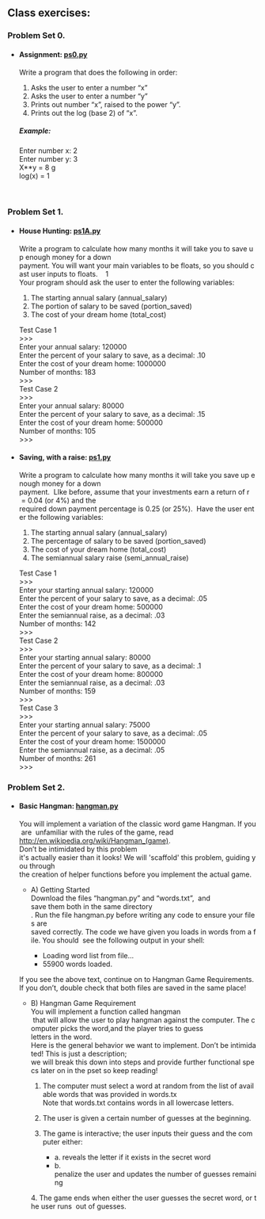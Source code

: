 
## Class exercises:

### Problem Set 0.

* #### Assignment: [ps0.py](https://github.com/Dreemsuncho/Introduction-to-Computer-Science-and-Programming-using-python-MIT/blob/master/Class/ps0/ps0.py)
    Write a program that does the following in order:

    1. Asks the user to enter a number “x”
    2. Asks the user to enter a number “y”  
    3. Prints out number “x”, raised to the power “y”. 
    4. Prints out the log (base 2) of “x”.  

    ##### Example:
    Enter number x: 2 <br />
    Enter number y: 3 <br />
    X**y =  8 g<br />
    log(x) = 1

<br />

### Problem Set 1.

* #### House Hunting: [ps1A.py](https://github.com/Dreemsuncho/Introduction-to-Computer-Science-and-Programming-using-python-MIT/blob/master/Class/ps1/ps1A.py)
    Write a program to calculate how many months it will take you to save up enough money for a down
    payment. You will want your main variables to be floats, so you should cast user inputs to floats.   
    1
    Your program should ask the user to enter the following variables:
    1. The starting annual salary (annual_salary)
    2. The portion of salary to be saved (portion_saved)
    3. The cost of your dream home (total_cost)

    Test Case 1 
   <br/> >>>
   <br/> Enter your annual salary: 120000
   <br/> Enter the percent of your salary to save, as a decimal: .10
   <br/> Enter the cost of your dream home: 1000000
   <br/> Number of months: 183 
   <br/> >>>
   <br/> Test Case 2 
   <br/> >>>
   <br/> Enter your annual salary: 80000 
   <br/> Enter the percent of your salary to save, as a decimal: .15
   <br/> Enter the cost of your dream home: 500000
   <br/> Number of months: 105
   <br/> >>>

* #### Saving, with a raise: [ps1.py](https://github.com/Dreemsuncho/Introduction-to-Computer-Science-and-Programming-using-python-MIT/blob/master/Class/ps1/ps1B.py)
    Write a program to calculate how many months it will take you save up enough money for a down
    payment.  LIke before, assume that your investments earn a return of r​ = 0.04 (or 4%) and the
    required down payment percentage is 0.25 (or 25%).  Have the user enter the following variables:
    1. The starting annual salary (annual_salary)
    2. The percentage of salary to be saved (portion_saved)
    3. The cost of your dream home (total_cost)
    4. The semi­annual salary raise (semi_annual_raise)

    Test Case 1 
   <br/> >>>  
   <br/> Enter your starting annual salary: 120000
   <br/> Enter the percent of your salary to save, as a decimal: .05
   <br/> Enter the cost of your dream home: 500000
   <br/> Enter the semi­annual raise, as a decimal: .03
   <br/> Number of months: 142 
   <br/> >>>
   <br/> Test Case 2 
   <br/> >>>  
   <br/> Enter your starting annual salary: 80000
   <br/> Enter the percent of your salary to save, as a decimal: .1
   <br/> Enter the cost of your dream home: 800000
   <br/> Enter the semi­annual raise, as a decimal: .03
   <br/> Number of months: 159 
   <br/> >>>
   <br/> Test Case 3 
   <br/> >>>  
   <br/> Enter your starting annual salary: 75000
   <br/> Enter the percent of your salary to save, as a decimal: .05
   <br/> Enter the cost of your dream home: 1500000
   <br/> Enter the semi­annual raise, as a decimal: .05
   <br/> Number of months: 261 
   <br/> >>>

### Problem Set 2.
   
* #### Basic Hangman: [hangman.py](https://github.com/Dreemsuncho/Introduction-to-Computer-Science-and-Programming-using-python-MIT/blob/master/Class/ps2/hangman.py)
    You will implement a variation of the classic word game Hangman. If you are  unfamiliar with the rules of the game, read  http://en.wikipedia.org/wiki/Hangman_(game)​. Don’t be intimidated by this problem ­  it's actually easier than it looks! We will 'scaffold' this problem, guiding you through  the creation of helper functions before you implement the actual game.

    * A) Getting Started <br/>
    Download the files “hangman.py” and “words.txt”,  and ​save them both in the same directory​. Run the file hangman.py before writing any code to ensure your files are  saved correctly. The code we have given you loads in words from a file. You should  see the following output in your shell:            

        * Loading word list from file...
        * 55900 words loaded.
    
    If you see the above text, continue on to Hangman Game Requirements. If you don’t, double check that both files are saved in the same place!

    * B) Hangman Game Requirement <br/>
    You will implement a function called ​hangman​ that will allow the user to play hangman against the computer. The computer picks the word,and the player tries to guess  letters in the word.
    Here is the general behavior we want to implement. Don’t be intimidated! This is just a description; ​we will break this down into steps and provide further functional specs later on in the pset so keep reading!

        1. The computer must select a word at random from the list of available words that was provided in words.tx​Note that words.txt contains words in all lowercase letters.<br/>
        2. The user is given a certain number of guesses at the beginning. <br/>
        3. The game is interactive; the user inputs their guess and the computer either:<br/>

            * a. reveals the letter if it exists in the secret word <br/>
            * b. penalize the user and updates the number of guesses remaining <br/>

        4. The game ends when either the user guesses the secret word, or the user runs  out of guesses.
